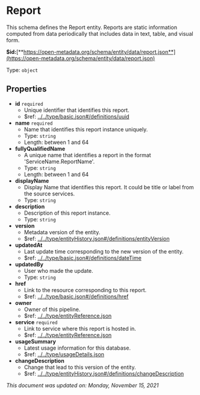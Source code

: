 # Report

This schema defines the Report entity. Reports are static information computed from data periodically that includes data in text, table, and visual form.

**$id:**[**https://open-metadata.org/schema/entity/data/report.json**](https://open-metadata.org/schema/entity/data/report.json)

Type: `object`

## Properties
- **id** `required`
  - Unique identifier that identifies this report.
  - $ref: [../../type/basic.json#/definitions/uuid](../types/basic.md#uuid)
- **name** `required`
  - Name that identifies this report instance uniquely.
  - Type: `string`
  - Length: between 1 and 64
- **fullyQualifiedName**
  - A unique name that identifies a report in the format 'ServiceName.ReportName'.
  - Type: `string`
  - Length: between 1 and 64
- **displayName**
  - Display Name that identifies this report. It could be title or label from the source services.
  - Type: `string`
- **description**
  - Description of this report instance.
  - Type: `string`
- **version**
  - Metadata version of the entity.
  - $ref: [../../type/entityHistory.json#/definitions/entityVersion](../types/entityhistory.md#entityversion)
- **updatedAt**
  - Last update time corresponding to the new version of the entity.
  - $ref: [../../type/basic.json#/definitions/dateTime](../types/basic.md#datetime)
- **updatedBy**
  - User who made the update.
  - Type: `string`
- **href**
  - Link to the resource corresponding to this report.
  - $ref: [../../type/basic.json#/definitions/href](../types/basic.md#href)
- **owner**
  - Owner of this pipeline.
  - $ref: [../../type/entityReference.json](../types/entityreference.md)
- **service** `required`
  - Link to service where this report is hosted in.
  - $ref: [../../type/entityReference.json](../types/entityreference.md)
- **usageSummary**
  - Latest usage information for this database.
  - $ref: [../../type/usageDetails.json](../types/usagedetails.md)
- **changeDescription**
  - Change that lead to this version of the entity.
  - $ref: [../../type/entityHistory.json#/definitions/changeDescription](../types/entityhistory.md#changedescription)


_This document was updated on: Monday, November 15, 2021_
